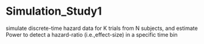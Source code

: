 # Simulation_Study1
simulate discrete-time hazard data for K trials from N subjects, and estimate Power to detect a hazard-ratio (i.e.,effect-size) in a specific time bin
